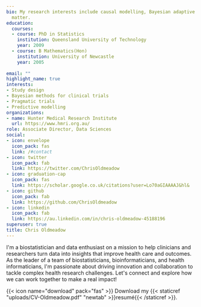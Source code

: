 ```yaml
---
bio: My research interests include causal modelling, Bayesian adaptive trials, and programmable
  matter.
education:
  courses:
  - course: PhD in Statistics
    institution: Queensland University of Technology
    year: 2009
  - course: B Mathematics(Hon)
    institution: University of Newcastle
    year: 2005
  
email: ""
highlight_name: true
interests:
- Study design
- Bayesian methods for clinical trials
- Pragmatic trials
- Predictive modelling
organizations:
- name: Hunter Medical Research Institute
  url: https://www.hmri.org.au/
role: Associate Director, Data Sciences
social:
- icon: envelope
  icon_pack: fas
  link: /#contact
- icon: twitter
  icon_pack: fab
  link: https://twitter.com/ChrisOldmeadow
- icon: graduation-cap
  icon_pack: fas
  link: https://scholar.google.co.uk/citations?user=Lo70aGIAAAAJ&hl&
- icon: github
  icon_pack: fab
  link: https://github.com/ChrisOldmeadow
- icon: linkedin
  icon_pack: fab
  link: https://au.linkedin.com/in/chris-oldmeadow-45188196
superuser: true
title: Chris Oldmeadow
---
```


I'm a biostatistician and data enthusiast on a mission to help clinicians and researchers turn data into insights that improve health care and outcomes. As the leader of a team of biostatisticians, bioinformaticians, and health informaticians, I'm passionate about driving innovation and collaboration to tackle complex health research challenges. Let's connect and explore how we can work together to make a real impact!

{{< icon name="download" pack="fas" >}} Download my {{< staticref "uploads/CV-Oldmeadow.pdf" "newtab" >}}resumé{{< /staticref >}}.
